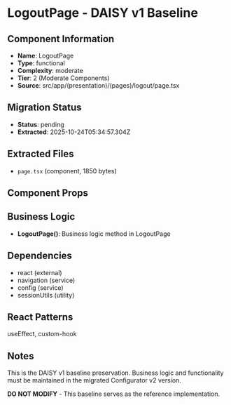 # LogoutPage - DAISY v1 Baseline

## Component Information

- **Name**: LogoutPage
- **Type**: functional
- **Complexity**: moderate
- **Tier**: 2 (Moderate Components)
- **Source**: src/app/(presentation)/(pages)/logout/page.tsx

## Migration Status

- **Status**: pending
- **Extracted**: 2025-10-24T05:34:57.304Z

## Extracted Files

- `page.tsx` (component, 1850 bytes)

## Component Props



## Business Logic

- **LogoutPage()**: Business logic method in LogoutPage

## Dependencies

- react (external)
- navigation (service)
- config (service)
- sessionUtils (utility)

## React Patterns

useEffect, custom-hook

## Notes

This is the DAISY v1 baseline preservation. Business logic and functionality
must be maintained in the migrated Configurator v2 version.

**DO NOT MODIFY** - This baseline serves as the reference implementation.
